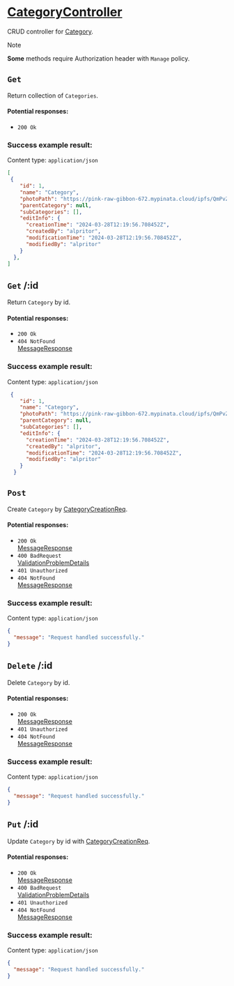 # [CategoryController](../../ProjectTisa/Controllers/BusinessControllers/CrudControllers/CategoryController.cs)
CRUD controller for [Category](../../ProjectTisa/Models/BusinessLogic/Category.cs).
> [!NOTE]
> **Some** methods require Authorization header with `Manage` policy.
## `Get` 
Return collection of `Categories`.
#### Potential responses:
* `200 Ok`
### Success example result:
Content type: `application/json`
```json
[
 {
    "id": 1,
    "name": "Category",
    "photoPath": "https://pink-raw-gibbon-672.mypinata.cloud/ipfs/QmPvZ22diyYgGMHd7xekdnQe3UBpzn15RhmDoKU3WQWj5E",
    "parentCategory": null,
    "subCategories": [],
    "editInfo": {
      "creationTime": "2024-03-28T12:19:56.708452Z",
      "createdBy": "alpritor",
      "modificationTime": "2024-03-28T12:19:56.708452Z",
      "modifiedBy": "alpritor"
    }
  },
]
```
## `Get` /:id
Return `Category` by id.
#### Potential responses:
* `200 Ok`
* `404 NotFound`<br>[MessageResponse](../../ProjectTisa/Controllers/GeneralData/Responses/MessageResponse.cs)
### Success example result:
Content type: `application/json`
```json
 {
    "id": 1,
    "name": "Category",
    "photoPath": "https://pink-raw-gibbon-672.mypinata.cloud/ipfs/QmPvZ22diyYgGMHd7xekdnQe3UBpzn15RhmDoKU3WQWj5E",
    "parentCategory": null,
    "subCategories": [],
    "editInfo": {
      "creationTime": "2024-03-28T12:19:56.708452Z",
      "createdBy": "alpritor",
      "modificationTime": "2024-03-28T12:19:56.708452Z",
      "modifiedBy": "alpritor"
    }
  }
```
## `Post` 
Create `Category` by [CategoryCreationReq](../../ProjectTisa/Controllers/GeneralData/Requests/CreationReq/CategoryCreationReq.cs).
#### Potential responses:
* `200 Ok`<br>[MessageResponse](../../ProjectTisa/Controllers/GeneralData/Responses/MessageResponse.cs)
* `400 BadRequest`<br>[ValidationProblemDetails](https://learn.microsoft.com/en-us/dotnet/api/microsoft.aspnetcore.mvc.validationproblemdetails)
* `401 Unauthorized`
* `404 NotFound`<br>[MessageResponse](../../ProjectTisa/Controllers/GeneralData/Responses/MessageResponse.cs)
### Success example result:
Content type: `application/json`
```json
{
  "message": "Request handled successfully."
}
```
## `Delete` /:id
Delete `Category` by id.
#### Potential responses:
* `200 Ok`<br>[MessageResponse](../../ProjectTisa/Controllers/GeneralData/Responses/MessageResponse.cs)
* `401 Unauthorized`
* `404 NotFound`<br>[MessageResponse](../../ProjectTisa/Controllers/GeneralData/Responses/MessageResponse.cs)
### Success example result:
Content type: `application/json`
```json
{
  "message": "Request handled successfully."
}
```
## `Put` /:id
Update `Category` by id with [CategoryCreationReq](../../ProjectTisa/Controllers/GeneralData/Requests/CreationReq/CategoryCreationReq.cs).
#### Potential responses:
* `200 Ok`<br>[MessageResponse](../../ProjectTisa/Controllers/GeneralData/Responses/MessageResponse.cs)
* `400 BadRequest`<br>[ValidationProblemDetails](https://learn.microsoft.com/en-us/dotnet/api/microsoft.aspnetcore.mvc.validationproblemdetails)
* `401 Unauthorized`
* `404 NotFound`<br>[MessageResponse](../../ProjectTisa/Controllers/GeneralData/Responses/MessageResponse.cs)
### Success example result:
Content type: `application/json`
```json
{
  "message": "Request handled successfully."
}
```